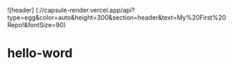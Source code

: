![header] (://capsule-render.vercel.app/api?type=egg&color=auto&height=300&section=header&text=My%20First%20Repo!&fontSize=90)

# hello-word

